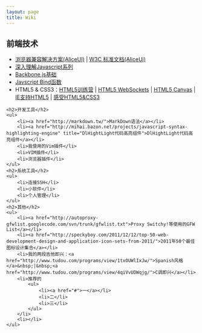 ```yaml
---
layout: page
title: Wiki
---
```

<div class="wiki">
    <h2>前端技术</h2>
	<ul>
        <li><a href="http://aliceui.com/category/solutions/" title="Alice出品的浏览器兼容解决方案">浏览器兼容解决方案(AliceUI)</a> | <a href="http://aliceui.com/w3c-docs/" title="AliceUI出品对HTML5/CSS3的标准文档研究">W3C 标准文档(AliceUi)</a></li>
        <li><a href="http://www.cnblogs.com/TomXu/archive/2011/12/15/2288411.html" title="汤姆大叔的深入理解Javascript系列">深入理解Javascript系列</a></li>
		<li><a href="http://github.com/addyosmani/backbone-fundamentals" title="Backbone.js基础介绍">Backbone.js基础</a></li>
		<li><a href="http://www.cnblogs.com/rubylouvre/archive/2010/01/05/1639541.html" title="Javscript Bind函数">Javscript Bind函数</a></li>
		<li>HTML5 &amp; CSS3：<a href="http://blog.bingo929.com/google-enjoy-html5-drag-drop-filereaderenren.html" title="给力的 Google HTML5 训练营(HTML5 Drag&Drop 拖拽、FileReader实例教程)">HTML5训练营</a> | <a href="http://blog.bingo929.com/html5-websockets.html" title="HTML5 WebSockets 基础使用教程">HTML5 WebSockets</a> | <a href="http://blog.bingo929.com/html-5-canvas-the-basics-html5.html" title="关于HTML 5 canvas 的基础教程">HTML5 Canvas</a> | <a href="http://blog.bingo929.com/html5-ie-enabling-script.html" title="让所有IE支持HTML5的解决方案">IE支持HTML5</a> | <a href="http://blog.bingo929.com/power-of-html5-css3-div-css.html" title="一起感受HTML5和CSS3的能量">感受HTML5&CSS3</a></li>
	</ul>

    <h2>开发工具</h2>
    <ul>
        <li><a href="http://markdown.tw/">MarkDown语法</a></li>
        <li><a href="http://mihai.bazon.net/projects/javascript-syntax-highlighting-engine" title="DlHightLight代码高亮组件">DlHightLight代码高亮组件</a></li>
    	<li>我使用的Vim插件</li>
    	<li>VIM插件</li>
    	<li>浏览器插件</li>
    </ul>
    <h2>系统工具</h2>
    <ul>
    	<li>连接SSH</li>
    	<li>小软件</li>
    	<li>个人管理</li>
    </ul>
    <h2>其他</h2>
    <ul>
    	<li><a href="http://autoproxy-gfwlist.googlecode.com/svn/trunk/gfwlist.txt">Proxy Switchy!等使用的GFW List</a></li>
        <li><a href="http://speckyboy.com/2011/12/12/top-50-web-development-design-and-application-icon-sets-from-2011/">2011年50个最佳图标设计集合</a></li>
        <li>我的两段吉他即兴：<a href="http://www.tudou.com/programs/view/1txOUWlIxJw/">Spanish风格</a>&nbsp;|&nbsp;<a href="http://www.tudou.com/programs/view/4qiVvUDWqjg/">C调即兴</a></li>
    	<li>推荐的
            <ul>
                <li><a href="#">一</a></li>
                <li>二</li>
                <li>三</li>
            </ul>
        </li>
    	<li></li>
    </ul>
</div>
